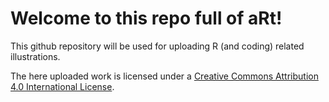 # Welcome to this repo full of aRt!
This github repository will be used for uploading R (and coding) related illustrations.

The here uploaded work is licensed under a [Creative Commons Attribution 4.0 International License](https://creativecommons.org/licenses/by/4.0/).
